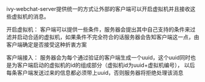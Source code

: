 ivy-webchat-server提供统一的方式让外部的客户端可以开启虚拟机并且接收这些虚拟机的消息。

开启虚拟机：
客户端可以提供一些条件，服务器会提出其中自己支持的条件来过滤并启动合适的虚拟机，如果条件不完全符合的话服务器会告知客户端这一点，由客户端确定是否接受这种折衷方案

客户端接入：
服务器会为每个通过验证的客户端生成一个uuid，这个uuid同时也是为客户端启动的虚拟机的id的组成部分（虚拟机id为uuid+虚拟机编号），
以后每条客户端发送过来的信息都必须带上uuid，否则服务器将拒绝处理该消息